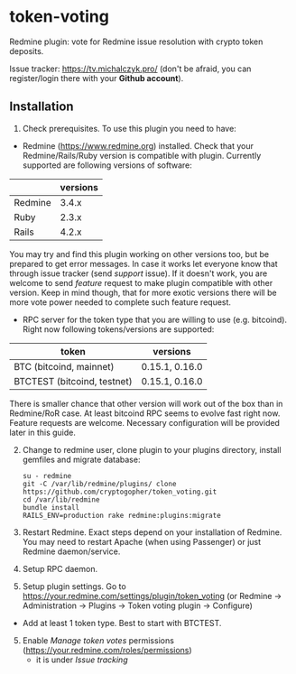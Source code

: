 # token-voting

Redmine plugin: vote for Redmine issue resolution with crypto token deposits.

Issue tracker: https://tv.michalczyk.pro/ (don't be afraid, you can register/login there with your __Github account__).

## Installation

1. Check prerequisites. To use this plugin you need to have:
* Redmine (https://www.redmine.org) installed. Check that your Redmine/Rails/Ruby version is compatible with plugin. Currently supported are following versions of software:

|        |versions |
|--------|---------|
|Redmine |3.4.x    |
|Ruby    |2.3.x    |
|Rails   |4.2.x    |

You may try and find this plugin working on other versions too, but be prepared to get error messages. In case it works let everyone know that through issue tracker (send _support_ issue). If it doesn't work, you are welcome to send _feature_ request to make plugin compatible with other version. Keep in mind though, that for more exotic versions there will be more vote power needed to complete such feature request.

* RPC server for the token type that you are willing to use (e.g. bitcoind). Right now following tokens/versions are supported:

|token                        |versions               |
|-----------------------------|-----------------------|
|BTC (bitcoind, mainnet)      |0.15.1, 0.16.0         |
|BTCTEST (bitcoind, testnet)  |0.15.1, 0.16.0         |

There is smaller chance that other version will work out of the box than in Redmine/RoR case. At least bitcoind RPC seems to evolve fast right now. Feature requests are welcome.
Necessary configuration will be provided later in this guide.

2. Change to redmine user, clone plugin to your plugins directory, install gemfiles and migrate database:
   ```
   su - redmine
   git -C /var/lib/redmine/plugins/ clone https://github.com/cryptogopher/token_voting.git
   cd /var/lib/redmine
   bundle install
   RAILS_ENV=production rake redmine:plugins:migrate
   ```

3. Restart Redmine. Exact steps depend on your installation of Redmine. You may need to restart Apache (when using Passenger) or just Redmine daemon/service.

4. Setup RPC daemon. 
4. Setup plugin settings. Go to https://your.redmine.com/settings/plugin/token_voting (or Redmine -> Administration -> Plugins -> Token voting plugin -> Configure)
* Add at least 1 token type. Best to start with BTCTEST.

5. Enable _Manage token votes_ permissions (https://your.redmine.com/roles/permissions)
   - it is under _Issue tracking_
